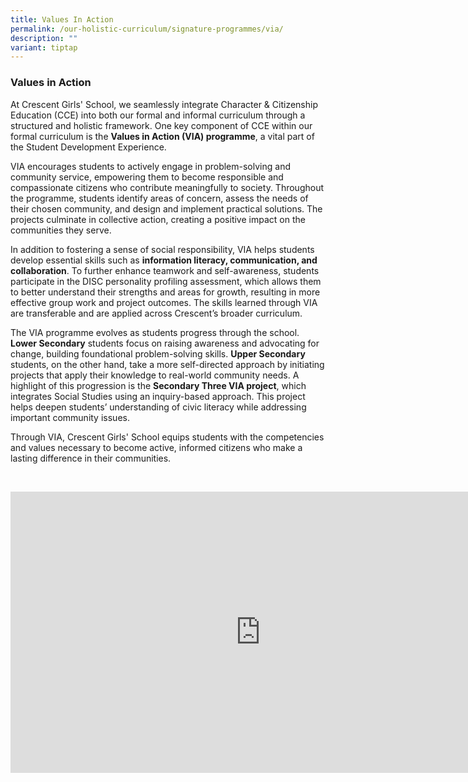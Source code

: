 ```yaml
---
title: Values In Action
permalink: /our-holistic-curriculum/signature-programmes/via/
description: ""
variant: tiptap
---
```

<h3><strong>Values in Action</strong></h3>
<p>At Crescent Girls' School, we seamlessly integrate Character &amp; Citizenship
Education (CCE) into both our formal and informal curriculum through a
structured and holistic framework. One key component of CCE within our
formal curriculum is the <strong>Values in Action (VIA) programme</strong>,
a vital part of the Student Development Experience.&nbsp;</p>
<p>VIA encourages students to actively engage in problem-solving and community
service, empowering them to become responsible and compassionate citizens
who contribute meaningfully to society. Throughout the programme, students
identify areas of concern, assess the needs of their chosen community,
and design and implement practical solutions. The projects culminate in
collective action, creating a positive impact on the communities they serve.&nbsp;</p>
<p>In addition to fostering a sense of social responsibility, VIA helps students
develop essential skills such as <strong>information literacy, communication, and collaboration</strong>.
To further enhance teamwork and self-awareness, students participate in
the DISC personality profiling assessment, which allows them to better
understand their strengths and areas for growth, resulting in more effective
group work and project outcomes. The skills learned through VIA are transferable
and are applied across Crescent’s broader curriculum.&nbsp;</p>
<p>The VIA programme evolves as students progress through the school. <strong>Lower Secondary</strong> students
focus on raising awareness and advocating for change, building foundational
problem-solving skills. <strong>Upper Secondary</strong> students, on the
other hand, take a more self-directed approach by initiating projects that
apply their knowledge to real-world community needs. A highlight of this
progression is the <strong>Secondary Three VIA project</strong>, which integrates
Social Studies using an inquiry-based approach. This project helps deepen
students’ understanding of civic literacy while addressing important community
issues.&nbsp;</p>
<p>Through VIA, Crescent Girls' School equips students with the competencies
and values necessary to become active, informed citizens who make a lasting
difference in their communities.&nbsp;</p>
<p>&nbsp;</p>
<div class="iframe-wrapper">
<iframe height="450" width="800" allowfullscreen="true" frameborder="0" src="https://docs.google.com/presentation/d/e/2PACX-1vSX0BI7wDZKeotf5kEtpTnJqZBsjpO9udrOwllmTHCtj8wHM5nX-UdmG-Qq52gSLBOo9-CVa9hcrUFF/embed?start=false&amp;loop=false&amp;delayms=3000"></iframe>
</div>
<p></p>